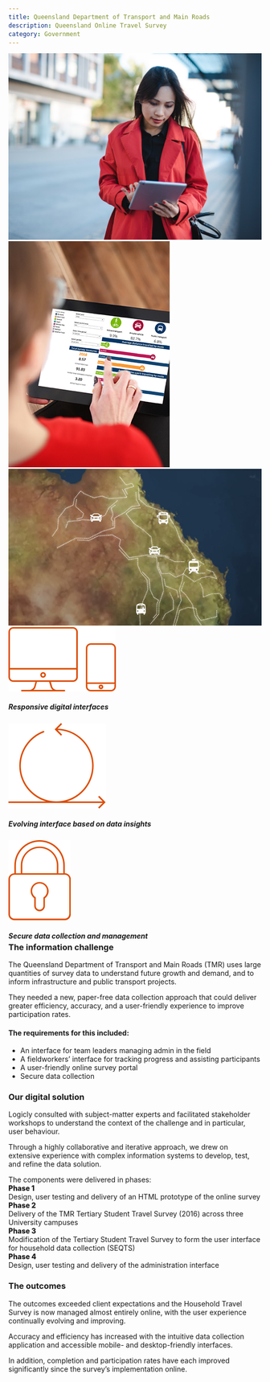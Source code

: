 ```yaml
---
title: Queensland Department of Transport and Main Roads
description: Queensland Online Travel Survey
category: Government
---
```

<div class="grid grid-cols-12">

<div class="col-span-12 project-images">
  <div class="grid grid-cols-12">
    <div class="col-span-12">
      <img src="/Projects/Images/5_Queensland_Department_of_Transport_and_Main_Roads/Queensland-Department-of-Transport-and-Main-Roads-woman-on-ipad.jpg" />
    </div>
    <div class="col-span-4">
      <img class="project-image-secondrow" src="/Projects/Images/5_Queensland_Department_of_Transport_and_Main_Roads/Queensland-Department-of-Transport-and-Main-Roads-ipad-screen.jpg" />
    </div>
    <div class="col-span-8">
      <img class="project-image-secondrow" src="/Projects/Images/5_Queensland_Department_of_Transport_and_Main_Roads/Queensland-Department-of-Transport-and-Main-Roads-map.jpg" />
    </div>
  </div>
</div>

<div class="col-span-3 icons-sidebar">
<div>
<img src="/Projects/Icons/5_Queensland_Department_of_Transport_and_Main_Roads/Responsive_digital_interfaces.svg" />

##### Responsive digital interfaces
</div>

<div>
<img src="/Projects/Icons/5_Queensland_Department_of_Transport_and_Main_Roads/Evolving_interface_based_on_data_insights.svg" />

##### Evolving interface based on data insights
</div>

<div class="icons-sidebar-last">
<img src="/Projects/Icons/5_Queensland_Department_of_Transport_and_Main_Roads/Secure_data_collection_and_management.svg" />

##### Secure data collection and management
</div>
</div>

<div class="col-span-9 project-text">
<div>
<div style="margin-top:-1.25rem;">

### The information challenge
The Queensland Department of Transport and Main Roads (TMR) uses large quantities of survey data to understand future growth and demand, and to inform infrastructure and public transport projects.

They needed a new, paper-free data collection approach that could deliver greater efficiency, accuracy, and a user-friendly experience to improve participation rates.

#### The requirements for this included:
<div class="project-text-list">
  <ul>
    <li>An interface for team leaders managing admin in the field</li>
    <li>A fieldworkers’ interface for tracking progress and assisting participants</li>
    <li>A user-friendly online survey portal</li>
    <li>Secure data collection</li>
  </ul>
</div>

### Our digital solution
Logicly consulted with subject-matter experts and facilitated stakeholder workshops to understand the context of the challenge and in particular, user behaviour.

Through a highly collaborative and iterative approach, we drew on extensive experience with complex information systems to develop, test, and refine the data solution.

<div class="grid grid-cols-8">
  <div class="col-span-8">
    The components were delivered in phases:
  </div>
  <div class="col-span-1">
    <span style="font-weight:800">Phase 1</span>
  </div>
  <div class="col-span-7">
    Design, user testing and delivery of an HTML prototype of the online survey
  </div>
  <div class="col-span-1">
    <span style="font-weight:800">Phase 2</span>
  </div>
  <div class="col-span-7">
    Delivery of the TMR Tertiary Student Travel Survey (2016) across three University campuses
  </div>
  <div class="col-span-1">
    <span style="font-weight:800">Phase 3</span>
  </div>
  <div class="col-span-7">
    Modification of the Tertiary Student Travel Survey to form the user interface for household data collection (SEQTS)
  </div>
  <div class="col-span-1">
    <span style="font-weight:800">Phase 4</span>
  </div>
  <div class="col-span-7">
    Design, user testing and delivery of the administration interface
  </div>
</div>

### The outcomes
The outcomes exceeded client expectations and the Household Travel Survey is now managed almost entirely online, with the user experience continually evolving and improving.

Accuracy and efficiency has increased with the intuitive data collection application and accessible mobile- and desktop-friendly interfaces.

In addition, completion and participation rates have each improved significantly since the survey’s implementation online.

</div>
</div>
</div>
</div>
